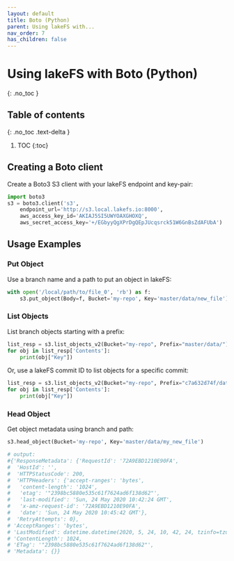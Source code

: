 ```yaml
---
layout: default
title: Boto (Python)
parent: Using lakeFS with...
nav_order: 7
has_children: false
---
```


# Using lakeFS with Boto (Python)
{: .no_toc }

## Table of contents
{: .no_toc .text-delta }

1. TOC
{:toc}

## Creating a Boto client

Create a Boto3 S3 client with your lakeFS endpoint and key-pair:
```python
import boto3
s3 = boto3.client('s3',
    endpoint_url='http://s3.local.lakefs.io:8000',
    aws_access_key_id='AKIAJ5SI5UWYOAXGHOXQ',
    aws_secret_access_key='+/EGbyyQgXPrDgQEpJUcqsrck51W6GnBsZdAFUbA')
```


## Usage Examples

### Put Object
Use a branch name and a path to put an object in lakeFS:

```python
with open('/local/path/to/file_0', 'rb') as f:
    s3.put_object(Body=f, Bucket='my-repo', Key='master/data/new_file')
```

### List Objects

List branch objects starting with a prefix:
 
```python
list_resp = s3.list_objects_v2(Bucket="my-repo", Prefix="master/data/")
for obj in list_resp['Contents']:
    print(obj["Key"])
```

Or, use a lakeFS commit ID to list objects for a specific commit:
 
```python
list_resp = s3.list_objects_v2(Bucket="my-repo", Prefix="c7a632d74f/data/")
for obj in list_resp['Contents']:
    print(obj["Key"])
```

### Head Object
Get object metadata using branch and path:
```python
s3.head_object(Bucket='my-repo', Key='master/data/my_new_file')

# output:
#{'ResponseMetadata': {'RequestId': '72A9EBD1210E90FA',
#  'HostId': '',
#  'HTTPStatusCode': 200,
#  'HTTPHeaders': {'accept-ranges': 'bytes',
#   'content-length': '1024',
#   'etag': '"2398bc5880e535c61f7624ad6f138d62"',
#   'last-modified': 'Sun, 24 May 2020 10:42:24 GMT',
#   'x-amz-request-id': '72A9EBD1210E90FA',
#   'date': 'Sun, 24 May 2020 10:45:42 GMT'},
#  'RetryAttempts': 0},
# 'AcceptRanges': 'bytes',
# 'LastModified': datetime.datetime(2020, 5, 24, 10, 42, 24, tzinfo=tzutc()),
# 'ContentLength': 1024,
# 'ETag': '"2398bc5880e535c61f7624ad6f138d62"',
# 'Metadata': {}}
``` 
